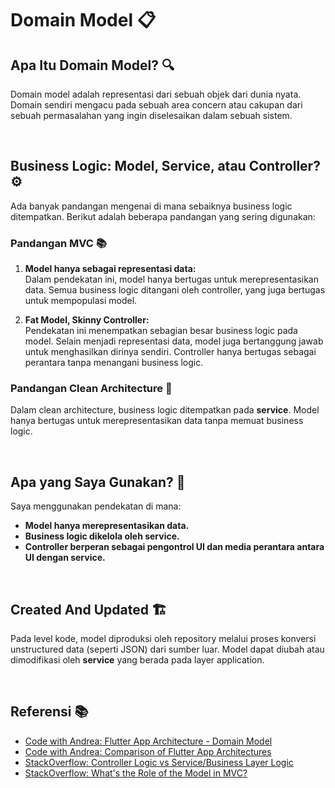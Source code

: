 # Domain Model :clipboard:

## **Apa Itu Domain Model?** :mag:

Domain model adalah representasi dari sebuah objek dari dunia nyata. Domain sendiri mengacu pada sebuah area concern atau cakupan dari sebuah permasalahan yang ingin diselesaikan dalam sebuah sistem.

<br>

## **Business Logic: Model, Service, atau Controller?** :gear:

Ada banyak pandangan mengenai di mana sebaiknya business logic ditempatkan. Berikut adalah beberapa pandangan yang sering digunakan:

### **Pandangan MVC** :books:
1. **Model hanya sebagai representasi data:**  
   Dalam pendekatan ini, model hanya bertugas untuk merepresentasikan data. Semua business logic ditangani oleh controller, yang juga bertugas untuk mempopulasi model.
   
2. **Fat Model, Skinny Controller:**  
   Pendekatan ini menempatkan sebagian besar business logic pada model. Selain menjadi representasi data, model juga bertanggung jawab untuk menghasilkan dirinya sendiri. Controller hanya bertugas sebagai perantara tanpa menangani business logic.

### **Pandangan Clean Architecture** :triangular_ruler:
Dalam clean architecture, business logic ditempatkan pada **service**. Model hanya bertugas untuk merepresentasikan data tanpa memuat business logic.

<br>

## **Apa yang Saya Gunakan?** :thinking:

Saya menggunakan pendekatan di mana:

- **Model hanya merepresentasikan data.**  
- **Business logic dikelola oleh service.**  
- **Controller berperan sebagai pengontrol UI dan media perantara antara UI dengan service.**

<br>

## **Created And Updated** :building_construction:

Pada level kode, model diproduksi oleh repository melalui proses konversi unstructured data (seperti JSON) dari sumber luar. Model dapat diubah atau dimodifikasi oleh **service** yang berada pada layer application.

<br>

## Referensi :books:

- [Code with Andrea: Flutter App Architecture - Domain Model](https://codewithandrea.com/articles/flutter-app-architecture-domain-model/)
- [Code with Andrea: Comparison of Flutter App Architectures](https://codewithandrea.com/articles/comparison-flutter-app-architectures/)
- [StackOverflow: Controller Logic vs Service/Business Layer Logic](https://stackoverflow.com/questions/42840869/controller-logic-vs-service-business-layer-logic)
- [StackOverflow: What's the Role of the Model in MVC?](https://stackoverflow.com/questions/8406822/whats-the-role-of-the-model-in-mvc)
